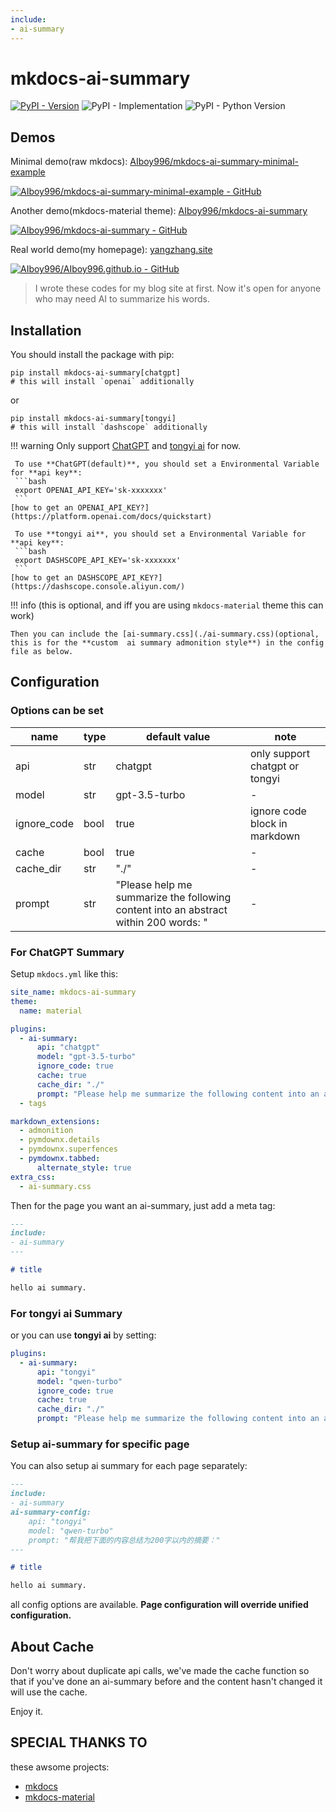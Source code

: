 ```yaml
---
include:
- ai-summary
---
```


# mkdocs-ai-summary

[![PyPI - Version](https://img.shields.io/pypi/v/mkdocs-ai-summary)](https://pypi.org/project/mkdocs-ai-summary/)
![PyPI - Implementation](https://img.shields.io/pypi/implementation/mkdocs-ai-summary)
![PyPI - Python Version](https://img.shields.io/pypi/pyversions/mkdocs-ai-summary)

## Demos
Minimal demo(raw mkdocs): [AIboy996/mkdocs-ai-summary-minimal-example](https://aiboy996.github.io/mkdocs-ai-summary-minimal-example/)

[![AIboy996/mkdocs-ai-summary-minimal-example - GitHub](https://gh-card.dev/repos/AIboy996/mkdocs-ai-summary-minimal-example.svg?fullname=)](https://github.com/AIboy996/mkdocs-ai-summary-minimal-example)

Another demo(mkdocs-material theme): [AIboy996/mkdocs-ai-summary](https://aiboy996.github.io/mkdocs-ai-summary)

[![AIboy996/mkdocs-ai-summary - GitHub](https://gh-card.dev/repos/AIboy996/mkdocs-ai-summary.svg?fullname=)](https://github.com/AIboy996/mkdocs-ai-summary)

Real world demo(my homepage): [yangzhang.site](https://yangzhang.site)

[![AIboy996/AIboy996.github.io - GitHub](https://gh-card.dev/repos/AIboy996/AIboy996.github.io.svg?fullname=)](https://github.com/AIboy996/AIboy996.github.io)

> I wrote these codes for my blog site at first. Now it's open for anyone who may need AI to summarize his words.

## Installation

You should install the package with pip:
```
pip install mkdocs-ai-summary[chatgpt]
# this will install `openai` additionally
```
or
```
pip install mkdocs-ai-summary[tongyi]
# this will install `dashscope` additionally
```

!!! warning
    Only support [ChatGPT](https://chat.openai.com/) and [tongyi ai](https://tongyi.aliyun.com/) for now.

     To use **ChatGPT(default)**, you should set a Environmental Variable for **api key**:
     ```bash
     export OPENAI_API_KEY='sk-xxxxxxx'
     ```
    [how to get an OPENAI_API_KEY?](https://platform.openai.com/docs/quickstart)

     To use **tongyi ai**, you should set a Environmental Variable for **api key**:
     ```bash
     export DASHSCOPE_API_KEY='sk-xxxxxxx'
     ```
    [how to get an DASHSCOPE_API_KEY?](https://dashscope.console.aliyun.com/)

!!! info
    (this is optional, and iff you are using `mkdocs-material` theme this can work)

    Then you can include the [ai-summary.css](./ai-summary.css)(optional, this is for the **custom  ai summary admonition style**) in the config file as below.

## Configuration

### Options can be set

name|type|default value| note
--|--|--|--
api|str|chatgpt| only support chatgpt or tongyi
model|str|gpt-3.5-turbo | -
ignore_code|bool|true| ignore code block in markdown
cache|bool|true| -
cache_dir|str|"./"| -
prompt|str|"Please help me summarize the following content into an abstract within 200 words: "| -


### For ChatGPT Summary

Setup `mkdocs.yml` like this:

```yml
site_name: mkdocs-ai-summary
theme:
  name: material

plugins:
  - ai-summary:
      api: "chatgpt"
      model: "gpt-3.5-turbo"
      ignore_code: true 
      cache: true
      cache_dir: "./"
      prompt: "Please help me summarize the following content into an abstract within 200 words: "
  - tags

markdown_extensions:
  - admonition
  - pymdownx.details
  - pymdownx.superfences
  - pymdownx.tabbed:
      alternate_style: true 
extra_css:
  - ai-summary.css
```

Then for the page you want an ai-summary, just add a meta tag:
```markdown
---
include:
- ai-summary
---

# title

hello ai summary.
```

### For tongyi ai Summary
or you can use **tongyi ai** by setting:
```yml
plugins:
  - ai-summary:
      api: "tongyi"
      model: "qwen-turbo"
      ignore_code: true
      cache: true
      cache_dir: "./"
      prompt: "Please help me summarize the following content into an abstract within 200 words: "
```

### Setup ai-summary for specific page

You can also setup ai summary for each page separately:

```markdown
---
include:
- ai-summary
ai-summary-config:
    api: "tongyi"
    model: "qwen-turbo"
    prompt: "帮我把下面的内容总结为200字以内的摘要："
---

# title

hello ai summary.
```

all config options are available. **Page configuration will override unified configuration.**

## About Cache

Don't worry about duplicate api calls, we've made the cache function so that if you've done an ai-summary before and the content hasn't changed it will use the cache.

Enjoy it.

## SPECIAL THANKS TO
these awsome projects:

- [mkdocs](https://www.mkdocs.org/)
- [mkdocs-material](https://squidfunk.github.io/mkdocs-material/)

